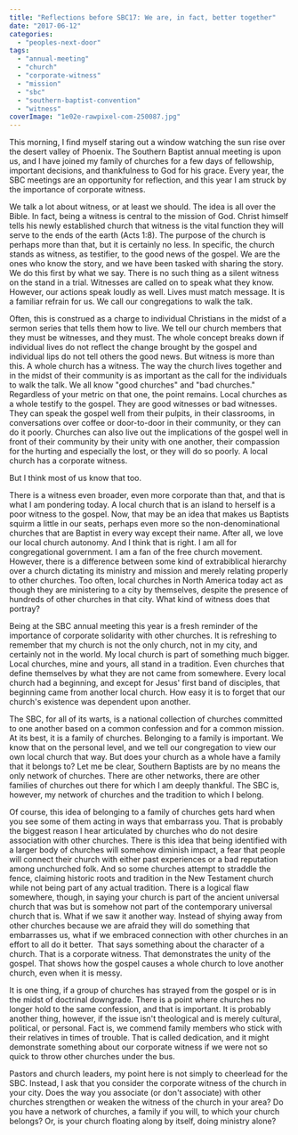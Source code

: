 ```yaml
---
title: "Reflections before SBC17: We are, in fact, better together"
date: "2017-06-12"
categories: 
  - "peoples-next-door"
tags: 
  - "annual-meeting"
  - "church"
  - "corporate-witness"
  - "mission"
  - "sbc"
  - "southern-baptist-convention"
  - "witness"
coverImage: "1e02e-rawpixel-com-250087.jpg"
---
```


This morning, I find myself staring out a window watching the sun rise over the desert valley of Phoenix. The Southern Baptist annual meeting is upon us, and I have joined my family of churches for a few days of fellowship, important decisions, and thankfulness to God for his grace. Every year, the SBC meetings are an opportunity for reflection, and this year I am struck by the importance of corporate witness.

We talk a lot about witness, or at least we should. The idea is all over the Bible. In fact, being a witness is central to the mission of God. Christ himself tells his newly established church that witness is the vital function they will serve to the ends of the earth (Acts 1:8). The purpose of the church is perhaps more than that, but it is certainly no less. In specific, the church stands as witness, as testifier, to the good news of the gospel. We are the ones who know the story, and we have been tasked with sharing the story. We do this first by what we say. There is no such thing as a silent witness on the stand in a trial. Witnesses are called on to speak what they know. However, our actions speak loudly as well. Lives must match message. It is a familiar refrain for us. We call our congregations to walk the talk.

Often, this is construed as a charge to individual Christians in the midst of a sermon series that tells them how to live. We tell our church members that they must be witnesses, and they must. The whole concept breaks down if individual lives do not reflect the change brought by the gospel and individual lips do not tell others the good news. But witness is more than this. A whole church has a witness. The way the church lives together and in the midst of their community is as important as the call for the individuals to walk the talk. We all know "good churches" and "bad churches." Regardless of your metric on that one, the point remains. Local churches as a whole testify to the gospel. They are good witnesses or bad witnesses. They can speak the gospel well from their pulpits, in their classrooms, in conversations over coffee or door-to-door in their community, or they can do it poorly. Churches can also live out the implications of the gospel well in front of their community by their unity with one another, their compassion for the hurting and especially the lost, or they will do so poorly. A local church has a corporate witness.

But I think most of us know that too.

There is a witness even broader, even more corporate than that, and that is what I am pondering today. A local church that is an island to herself is a poor witness to the gospel. Now, that may be an idea that makes us Baptists squirm a little in our seats, perhaps even more so the non-denominational churches that are Baptist in every way except their name. After all, we love our local church autonomy. And I think that is right. I am all for congregational government. I am a fan of the free church movement. However, there is a difference between some kind of extrabiblical hierarchy over a church dictating its ministry and mission and merely relating properly to other churches. Too often, local churches in North America today act as though they are ministering to a city by themselves, despite the presence of hundreds of other churches in that city. What kind of witness does that portray?

Being at the SBC annual meeting this year is a fresh reminder of the importance of corporate solidarity with other churches. It is refreshing to remember that my church is not the only church, not in my city, and certainly not in the world. My local church is part of something much bigger. Local churches, mine and yours, all stand in a tradition. Even churches that define themselves by what they are not came from somewhere. Every local church had a beginning, and except for Jesus' first band of disciples, that beginning came from another local church. How easy it is to forget that our church's existence was dependent upon another.

The SBC, for all of its warts, is a national collection of churches committed to one another based on a common confession and for a common mission. At its best, it is a family of churches. Belonging to a family is important. We know that on the personal level, and we tell our congregation to view our own local church that way. But does your church as a whole have a family that it belongs to? Let me be clear, Southern Baptists are by no means the only network of churches. There are other networks, there are other families of churches out there for which I am deeply thankful. The SBC is, however, my network of churches and the tradition to which I belong.

Of course, this idea of belonging to a family of churches gets hard when you see some of them acting in ways that embarrass you. That is probably the biggest reason I hear articulated by churches who do not desire association with other churches. There is this idea that being identified with a larger body of churches will somehow diminish impact, a fear that people will connect their church with either past experiences or a bad reputation among unchurched folk. And so some churches attempt to straddle the fence, claiming historic roots and tradition in the New Testament church while not being part of any actual tradition. There is a logical flaw somewhere, though, in saying your church is part of the ancient universal church that was but is somehow not part of the contemporary universal church that is. What if we saw it another way. Instead of shying away from other churches because we are afraid they will do something that embarrasses us, what if we embraced connection with other churches in an effort to all do it better.  That says something about the character of a church. That is a corporate witness. That demonstrates the unity of the gospel. That shows how the gospel causes a whole church to love another church, even when it is messy.

It is one thing, if a group of churches has strayed from the gospel or is in the midst of doctrinal downgrade. There is a point where churches no longer hold to the same confession, and that is important. It is probably another thing, however, if the issue isn't theological and is merely cultural, political, or personal. Fact is, we commend family members who stick with their relatives in times of trouble. That is called dedication, and it might demonstrate something about our corporate witness if we were not so quick to throw other churches under the bus.

Pastors and church leaders, my point here is not simply to cheerlead for the SBC. Instead, I ask that you consider the corporate witness of the church in your city. Does the way you associate (or don't associate) with other churches strengthen or weaken the witness of the church in your area? Do you have a network of churches, a family if you will, to which your church belongs? Or, is your church floating along by itself, doing ministry alone?
